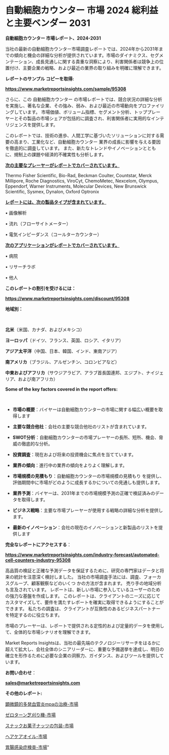 # 自動細胞カウンター 市場 2024 総利益と主要ベンダー 2031

<strong>自動細胞カウンター 市場レポート、2024-2031</strong>

当社の最新の自動細胞カウンター市場調査レポートでは、2024年から2031年までの傾向と機会の詳細な分析が提供されています。市場のダイナミクス、セグメンテーション、成長見通しに関する貴重な洞察により、利害関係者は競争上の位置付け、主要企業の戦略、および最近の業界の取り組みを明確に理解できます。



<strong>レポートのサンプル コピーを取得:</strong> <a href=https://www.marketreportsinsights.com/sample/95308>

<strong><u>https://www.marketreportsinsights.com/sample/95308</u></strong></a>

さらに、この 自動細胞カウンター の市場レポートでは、競合状況の詳細な分析を実施し、著名な企業、その強み、弱み、および最近の市場動向をプロファイリングしています。 市場価値、ボリューム指標、セグメント分析、トッププレーヤーとその製品の市場シェアが包括的に調査され、利害関係者に実用的なインテリジェンスを提供します。

このレポートでは、技術の進歩、人間工学に基づいたソリューションに対する需要の高まり、工業化など、自動細胞カウンター 業界の成長に影響を与える要因を徹底的に調査しています。 また、新たなトレンドやイノベーションとともに、規制上の課題や経済的不確実性も分析します。



<strong><u>次の主要なプレーヤーがレポートでカバーされています。</u></strong>

Thermo Fisher Scientific, Bio-Rad, Beckman Coulter, Countstar, Merck Millipore, Roche Diagnostics, ViroCyt, ChemoMetec, Nexcelom, Olympus, Eppendorf, Warner Instruments, Molecular Devices, New Brunswick Scientific, Sysmex, Dynalon, Oxford Optronix



<strong><u><b>レポートには、次の製品タイプが含まれています。</b></u></strong>

• 画像解析

• 流れ（フローサイトメーター）

• 電気インピーダンス（コールターカウンター）



<strong><u><b>次のアプリケーションがレポートでカバーされています。</b></u></strong>

• 病院

• リサーチラボ

• 他人



<strong><b>このレポートの割引を受けるには：</b></strong>

<a href=https://www.marketreportsinsights.com/discount/95308>

<strong><u>https://www.marketreportsinsights.com/discount/95308</u></strong></a>



<strong>地域別：</strong>

<strong> </strong>



<strong>北米</strong>（米国、カナダ、およびメキシコ）



<strong>ヨーロッパ</strong>（ドイツ、フランス、英国、ロシア、イタリア）



<strong>アジア太平洋</strong>（中国、日本、韓国、インド、東南アジア）



<strong>南アメリカ</strong>（ブラジル、アルゼンチン、コロンビアなど）



<strong>中東およびアフリカ</strong>（サウジアラビア、アラブ首長国連邦、エジプト、ナイジェリア、および南アフリカ）



<strong>Some of the key factors covered in the report offers:</strong>

<strong> </strong>
<ul>
  <li>

<strong>市場の概要</strong>：バイヤーは自動細胞カウンターの市場に関する幅広い概要を取得します</li>
  <li>

<strong>主要な競合他社</strong>：会社の主要な競合他社のリストが含まれています。</li>
  <li>

<strong>SWOT分析</strong>：自動細胞カウンターの市場プレーヤーの長所、短所、機会、脅威の徹底的な分析。</li>
  <li>

<strong>投資調査</strong>：現在および将来の投資機会に焦点を当てています。</li>
  <li>

<strong>業界の傾向</strong>：進行中の業界の傾向をよりよく理解します。</li>
  <li>

<strong>市場規模の見積もり</strong>：自動細胞カウンターの市場規模の見積もり を提供し、評価期間中に市場がどのように成長するかについての見通しも提供します。</li>
  <li>

<strong>業界予測</strong>：バイヤーは、2031年までの市場規模予測の正確で検証済みのデータを取得します。</li>
  <li>

<strong>ビジネス戦略</strong>：主要な市場プレーヤーが使用する戦略の詳細な分析を提供します。</li>
  <li>

<strong>最新のイノベーション</strong>：会社の現在のイノベーションと新製品のリストを提供します</li>
</ul>


<strong>完全なレポートにアクセスする</strong>：

<a href=https://www.marketreportsinsights.com/industry-forecast/automated-cell-counters-industry-95308>

<strong><u>https://www.marketreportsinsights.com/industry-forecast/automated-cell-counters-industry-95308</u></strong></a>

高品質の検証と正確な予測データを保証するために、研究の専門家はデータと将来の統計を注意深く検討しました。 当社の市場調査手法には、調査、フォーカスグループ、顧客観察などのいくつ かの方法が含まれます。 売り手の地域分析も言及されています。 レポートは、新しい市場に参入しているユーザーのための強力な基盤を作成します。 このレポートは、クライアントのニーズに応じてカスタマイズして、要件を満たすレポートを確実に取得できるようにすることができます。 私たちの調査は、クライアントが互換性のあるビジネスパートナーを特定するのに役立ちます。

市場のプレーヤーは、レポートで提供される定性的および定量的データを使用して、全体的な市場シナリオを理解できます。

Market Reports Insightsは、当社の最先端のテクノロジーリサーチをはるかに超えて拡大し、会社全体のシニアリーダーに、重要な予備選挙を達成し、明日の確立を形作るために必要な企業の洞察力、ガイダンス、およびツールを提供しています。



<strong><b>お問い合わせ</b></strong>：

<a href=mailto:sales@marketreportsinsights.com>

<strong><u>sales@marketreportsinsights.com</u></strong></a>



<strong>その他のレポート:</strong>

<a href=https://www.linkedin.com/pulse/顕微鏡的多発血管炎mpaの治療-市場-2023-新興市場-将来の動向と市場需要-2030-pr-news-hub-jkobf/>顕微鏡的多発血管炎mpaの治療-市場</a>

<a href=https://www.linkedin.com/pulse/ゼロターン芝刈り機-市場-2023-年のダイナミクスとビジネストレンド-y7t9f/>ゼロターン芝刈り機-市場</a>

<a href=https://www.linkedin.com/pulse/スナックお菓子ナッツの包装-市場-2023-新興市場-将来の動向と市場需要-i9wcf/>スナックお菓子ナッツの包装-市場</a>

<a href=https://www.linkedin.com/pulse/ヘアケアオイル-市場-2023-推進要因と成長機会-2030-pr-news-hub-hgrnf/>ヘアケアオイル-市場</a>

<a href=https://www.linkedin.com/pulse/胃腸感染症検査-市場-2023-最新の-cagr-および成長分析-2030-ivoef/>胃腸感染症検査-市場</a>"

